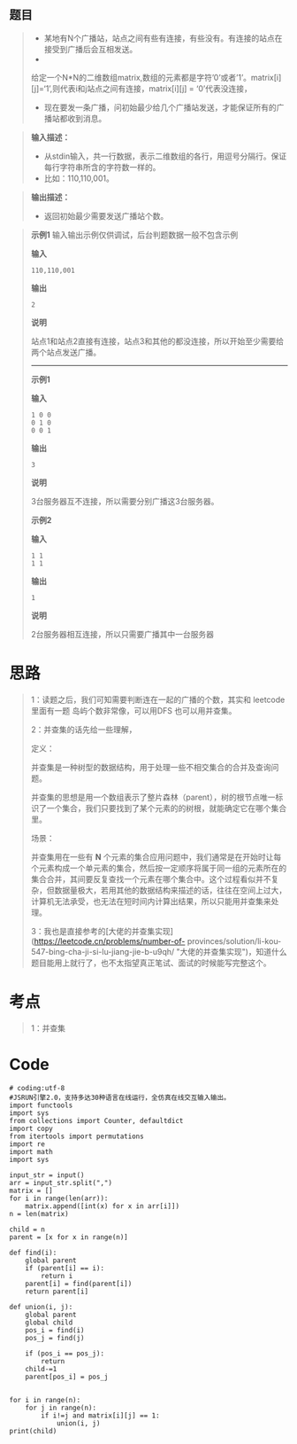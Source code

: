 ## 题目

>   * 某地有N个广播站，站点之间有些有连接，有些没有。有连接的站点在接受到广播后会互相发送。
>   *
> 给定一个N*N的二维数组matrix,数组的元素都是字符’0’或者’1’。matrix[i][j]=‘1’,则代表i和j站点之间有连接，matrix[i][j]
> = ‘0’代表没连接，
>   * 现在要发一条广播，问初始最少给几个广播站发送，才能保证所有的广播站都收到消息。
>

>
> **输入描述：**
>
>   * 从stdin输入，共一行数据，表示二维数组的各行，用逗号分隔行。保证每行字符串所含的字符数一样的。
>   * 比如：110,110,001。
>

>
> **输出描述：**
>
>   * 返回初始最少需要发送广播站个数。
>

>
> **示例1** 输入输出示例仅供调试，后台判题数据一般不包含示例
>
> **输入**
>
> `110,110,001`
>
> **输出**
>
> `2`
>
> **说明**
>
> 站点1和站点2直接有连接，站点3和其他的都没连接，所以开始至少需要给两个站点发送广播。
>
> * * *
>
> **示例1**
>
> **输入**
>
> `1 0 0`  
> `0 1 0`  
> `0 0 1`
>
> **输出**
>
> `3`
>
> **说明**
>
> 3台服务器互不连接，所以需要分别广播这3台服务器。
>
> **示例2**
>
> **输入**
>
> `1 1`  
> `1 1`
>
> **输出**
>
> `1`
>
> **说明**
>
> 2台服务器相互连接，所以只需要广播其中一台服务器

# 思路

> 1：读题之后，我们可知需要判断连在一起的广播的个数，其实和 leetcode 里面有一题 岛屿个数非常像，可以用DFS 也可以用并查集。
>
> 2：并查集的话先给一些理解，
>
> 定义：
>
> 并查集是一种树型的数据结构，用于处理一些不相交集合的合并及查询问题。
>
> 并查集的思想是用一个数组表示了整片森林（parent），树的根节点唯一标识了一个集合，我们只要找到了某个元素的的树根，就能确定它在哪个集合里。
>
> 场景：
>
> 并查集用在一些有 **N**
> 个元素的集合应用问题中，我们通常是在开始时让每个元素构成一个单元素的集合，然后按一定顺序将属于同一组的元素所在的集合合并，其间要反复查找一个元素在哪个集合中。这个过程看似并不复杂，但数据量极大，若用其他的数据结构来描述的话，往往在空间上过大，计算机无法承受，也无法在短时间内计算出结果，所以只能用并查集来处理。
>
> 3：我也是直接参考的[大佬的并查集实现](https://leetcode.cn/problems/number-of-
> provinces/solution/li-kou-547-bing-cha-ji-si-lu-jiang-jie-b-u9qh/
> "大佬的并查集实现")，知道什么题目能用上就行了，也不太指望真正笔试、面试的时候能写完整这个。

# 考点

> 1：并查集

# Code

    
    
    # coding:utf-8
    #JSRUN引擎2.0，支持多达30种语言在线运行，全仿真在线交互输入输出。 
    import functools
    import sys
    from collections import Counter, defaultdict
    import copy
    from itertools import permutations
    import re
    import math
    import sys
    
    input_str = input()
    arr = input_str.split(",")
    matrix = []
    for i in range(len(arr)):
        matrix.append([int(x) for x in arr[i]])
    n = len(matrix)
     
    child = n
    parent = [x for x in range(n)]
    
    def find(i):
        global parent
        if (parent[i] == i):
            return i
        parent[i] = find(parent[i])
        return parent[i]
    
    def union(i, j):
        global parent
        global child
        pos_i = find(i)
        pos_j = find(j)
    
        if (pos_i == pos_j):
            return
        child-=1
        parent[pos_i] = pos_j
    
    
    for i in range(n):
        for j in range(n):
            if i!=j and matrix[i][j] == 1:
                union(i, j)
    print(child)

